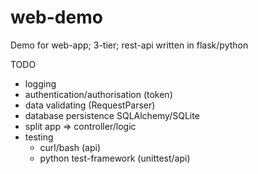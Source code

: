# web-demo
Demo for web-app; 3-tier; rest-api written in flask/python

TODO 
- logging
- authentication/authorisation (token)
- data validating (RequestParser)
- database persistence SQLAlchemy/SQLite
- split app => controller/logic
- testing
  - curl/bash (api)
  - python test-framework (unittest/api)
